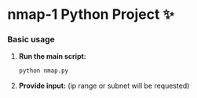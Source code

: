 # nmap-1 Python Project ✨
### Basic usage

1.  **Run the main script:**
    ```bash
    python nmap.py
    ```
2.  **Provide input:**  (ip range or subnet will be requested)